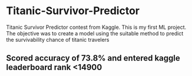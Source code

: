 # Titanic-Survivor-Predictor
Titanic Survivor Predictor contest from Kaggle. This is my first ML project. The objective was to create a model using the suitable method to predict the survivability chance of titanic travelers
## Scored accuracy of 73.8% and entered kaggle leaderboard rank <14900 
